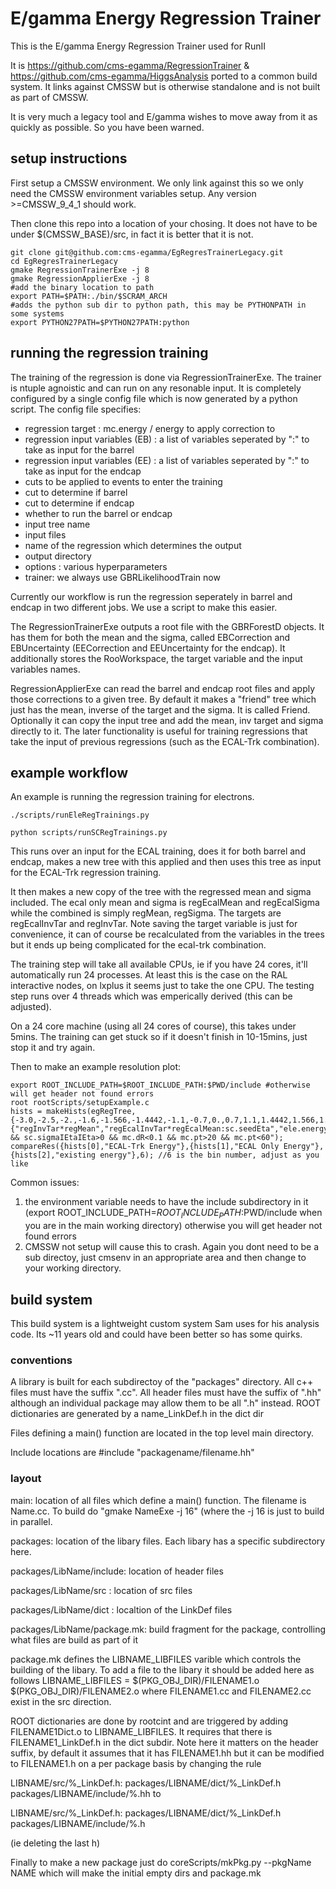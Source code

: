 # E/gamma Energy Regression Trainer


This is the E/gamma Energy Regression Trainer used for RunII

It is https://github.com/cms-egamma/RegressionTrainer & https://github.com/cms-egamma/HiggsAnalysis ported to a common build system. It links against CMSSW but is otherwise standalone and is not built as part of CMSSW.

It is very much a legacy tool and E/gamma wishes to move away from it as quickly as possible. So you have been warned.


## setup instructions

First setup a CMSSW environment. We only link against this so we only need the CMSSW environment variables setup. Any version >=CMSSW_9_4_1 should work.

Then clone this repo into a location of your chosing. It does not have to be under $(CMSSW_BASE)/src, in fact it is better that it is not.
```
git clone git@github.com:cms-egamma/EgRegresTrainerLegacy.git
cd EgRegresTrainerLegacy
gmake RegressionTrainerExe -j 8
gmake RegressionApplierExe -j 8
#add the binary location to path
export PATH=$PATH:./bin/$SCRAM_ARCH
#adds the python sub dir to python path, this may be PYTHONPATH in some systems
export PYTHON27PATH=$PYTHON27PATH:python
```

## running the regression training
The training of the regression is done via RegressionTrainerExe.
The trainer is ntuple agnoistic and can run on any resonable input.
It is completely configured by a single config file which is now generated by a python script.
The config file specifies:
- regression target : mc.energy / energy to apply correction to
- regression input variables (EB) : a list of variables seperated by ":" to take as input for the barrel
- regression input variables (EE) : a list of variables seperated by ":" to take as input for the endcap
- cuts to be applied to events to enter the training
- cut to determine if barrel
- cut to determine if endcap
- whether to run the barrel or endcap
- input tree name
- input files
- name of the regression which determines the output
- output directory
- options : various hyperparameters
- trainer: we always use GBRLikelihoodTrain now

Currently our workflow is run the regression seperately in barrel and endcap in two different jobs. We use a script to make this easier.

The RegressionTrainerExe outputs a root file with the GBRForestD objects. It has them for both the mean and the sigma, called EBCorrection and EBUncertainty (EECorrection and EEUncertainty for the endcap). It additionally stores the RooWorkspace, the target variable and the input variables names.

RegressionApplierExe can read the barrel and endcap root files and apply those corrections to a given tree. By default it makes a "friend" tree which just has the mean, inverse of the target and the sigma. It is called <treeName>Friend. Optionally it can copy the input tree and add the mean, inv target and sigma directly to it. The later functionality is useful for training regressions that take the input of previous regressions (such as the ECAL-Trk combination).

## example workflow

An example is running the regression training for electrons.
```
./scripts/runEleRegTrainings.py

python scripts/runSCRegTrainings.py
```

This runs over an input for the ECAL training, does it for both barrel and endcap, makes a new tree with this applied and then uses this tree as input for the ECAL-Trk regression training.

It then makes a new copy of the tree with the regressed mean and sigma included. The ecal only mean and sigma is regEcalMean and regEcalSigma while the combined is simply regMean, regSigma. The targets are regEcalInvTar and regInvTar. Note saving the target variable is just for convenience, it can of course be recalculated from the variables in the trees but it ends up being complicated for the ecal-trk combination.

The training step will take all available CPUs, ie if you have 24 cores, it'll automatically run 24 processes. At least this is the case on the RAL interactive nodes, on lxplus it seems just to take the one CPU. The testing step runs over 4 threads which was emperically derived (this can be adjusted).

On a 24 core machine (using all 24 cores of course), this takes under 5mins. The training can get stuck so if it doesn't finish in 10-15mins, just stop it and try again.


Then to make an example resolution plot:
```
export ROOT_INCLUDE_PATH=$ROOT_INCLUDE_PATH:$PWD/include #otherwise will get header not found errors
root rootScripts/setupExample.c
hists = makeHists(egRegTree,{-3.0,-2.5,-2.,-1.6,-1.566,-1.4442,-1.1,-0.7,0.,0.7,1.1,1.4442,1.566,1.6,2.,2.5},150,0,1.5,{"regInvTar*regMean","regEcalInvTar*regEcalMean:sc.seedEta","ele.energy/mc.energy:sc.seedEta"},"mc.energy>0 && sc.sigmaIEtaIEta>0 && mc.dR<0.1 && mc.pt>20 && mc.pt<60");
compareRes({hists[0],"ECAL-Trk Energy"},{hists[1],"ECAL Only Energy"},{hists[2],"existing energy"},6); //6 is the bin number, adjust as you like
```

Common issues:
1) the environment variable needs to have the include subdirectory in it (export ROOT_INCLUDE_PATH=$ROOT_INCLUDE_PATH:$PWD/include  when you are in the main working directory) otherwise you will get header not found errors
2) CMSSW not setup will cause this to crash. Again you dont need to be a sub directoy, just cmsenv in an appropriate area and then change to your working directory.


## build system

This build system is a lightweight custom system Sam uses for his analysis code. Its ~11 years old and could have been better so has some quirks.

### conventions
A library is built for each subdirectoy of the "packages" directory. All c++ files must have the suffix ".cc". All header files must have the suffix of ".hh" although an individual package may allow them to be all ".h" instead. ROOT dictionaries are generated by a name_LinkDef.h in the dict dir

Files defining a main() function are located in the top level main directory.

Include locations are #include "packagename/filename.hh"

### layout

main: location of all files which define a main() function. The filename is Name.cc. To build do "gmake NameExe -j 16" (where the -j 16 is just to build in parallel.

packages: location of the libary files. Each libary has a specific subdirectory here.

packages/LibName\/include: location of header files

packages/LibName/src : location of src files

packages/LibName/dict : localtion of the LinkDef files

packages/LibName/package.mk: build fragment for the package, controlling what files are build as part of it

package.mk defines the LIBNAME_LIBFILES varible which controls the building of the libary. To add a file to the libary it should be added here as follows
LIBNAME_LIBFILES = $(PKG_OBJ_DIR)/FILENAME1.o $(PKG_OBJ_DIR)/FILENAME2.o
where FILENAME1.cc and FILENAME2.cc exist in the src direction.

ROOT dictionaries are done by rootcint and are triggered by adding FILENAME1Dict.o to LIBNAME_LIBFILES. It requires that there is FILENAME1_LinkDef.h in the dict subdir.  Note here it matters on the header suffix, by default it assumes that it has FILENAME1.hh but it can be modified to FILENAME1.h on a per package basis by changing the rule

LIBNAME/src/%_LinkDef.h: packages/LIBNAME/dict/%_LinkDef.h packages/LIBNAME/include/%.hh   to

LIBNAME/src/%_LinkDef.h: packages/LIBNAME/dict/%_LinkDef.h packages/LIBNAME/include/%.h

(ie deleting the last h)

Finally to make a new package just do coreScripts/mkPkg.py --pkgName NAME which will make the initial empty dirs and package.mk







